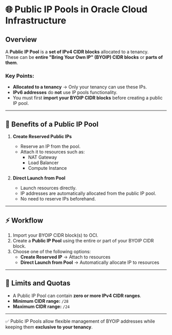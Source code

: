 # 🌐 Public IP Pools in Oracle Cloud Infrastructure

## Overview
A **Public IP Pool** is a **set of IPv4 CIDR blocks** allocated to a tenancy.  
These can be **entire "Bring Your Own IP" (BYOIP) CIDR blocks** or **parts of them**.

### Key Points:
- **Allocated to a tenancy** → Only your tenancy can use these IPs.
- **IPv6 addresses** do **not** use IP pools functionality.
- You must first **import your BYOIP CIDR blocks** before creating a public IP pool.

---

## 🔹 Benefits of a Public IP Pool
1. **Create Reserved Public IPs**
   - Reserve an IP from the pool.
   - Attach it to resources such as:
     - NAT Gateway
     - Load Balancer
     - Compute Instance

2. **Direct Launch from Pool**
   - Launch resources directly.
   - IP addresses are automatically allocated from the public IP pool.
   - No need to reserve IPs beforehand.

---

## ⚡ Workflow
1. Import your BYOIP CIDR block(s) to OCI.
2. Create a **Public IP Pool** using the entire or part of your BYOIP CIDR block.
3. Choose one of the following options:
   - **Create Reserved IP** → Attach to resources
   - **Direct Launch from Pool** → Automatically allocate IP to resources

---

## 📏 Limits and Quotas
- A Public IP Pool can contain **zero or more IPv4 CIDR ranges**.
- **Minimum CIDR range:** `/28`
- **Maximum CIDR range:** `/24`

---

✅ Public IP Pools allow flexible management of BYOIP addresses while keeping them **exclusive to your tenancy**.
